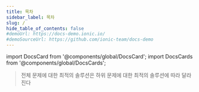 ```yaml
---
title: 목차
sidebar_label: 목차
slug: /
hide_table_of_contents: false
#demoUrl: https://docs-demo.ionic.io/
#demoSourceUrl: https://github.com/ionic-team/docs-demo
---
```


import DocsCard from '@components/global/DocsCard';
import DocsCards from '@components/global/DocsCards';

<head>
  <title>목차</title>
  <meta
    name="description"
    content="목차"
  />
   
  <link rel="canonical" href="https://velog.io/@csk917work" />
  <link rel="alternate" href="https://velog.io/@csk917work" hreflang="x-default" />
  <link rel="alternate" href="https://velog.io/@csk917work" hreflang="en" />
  <meta property="og:url" content="https://velog.io/@csk917work" /> 

</head>

> 전체 문제에 대한 최적의 솔루션은 하위 문제에 대한 최적의 솔루션에 따라 달라진다

<DocsCards>
  <DocsCard header="Introduction" href="/"  >
  </DocsCard>
  
  <DocsCard header="Module/Library" href="updating/7-0"  >
  </DocsCard>
 
  <DocsCard header="Debugging" href="updating/7-0"  >
  </DocsCard>
  
  <DocsCard header="Framework" href="updating/7-0"  >
  </DocsCard>
  
  <DocsCard header="Dev-Ops" href="updating/7-0"  >
  </DocsCard>

  <DocsCard header="Certificates" href="updating/7-0"  >
  </DocsCard>
</DocsCards>
 




<!--
Ionic is an open source UI toolkit for building performant, high-quality mobile apps using web technologies — HTML, CSS, and JavaScript — with integrations for popular frameworks like [Angular](angular/overview.md), [React](react.md), and [Vue](vue/overview.md).

Get started building by [installing Ionic](intro/cli.md) or following our [First App Tutorial](intro/next.md#build-your-first-app) to learn the main concepts.
-->

<intro-end />


<!--
<DocsCards>
  <DocsCard header="Installation Guide" href="/intro/cli" icon="/icons/guide-installation-icon.svg" hoverIcon="/icons/guide-installation-icon-hover.svg">
    <p>Step-by-step guides to setting up your system and installing the framework.</p>
  </DocsCard>

<DocsCard
  header="UI Components"
  href="/components"
  icon="/icons/guide-components-icon.svg"
  hoverIcon="/icons/guide-components-icon-hover.svg"
>
  <p>Dive into Ionic beautifully designed UI component library.</p>
</DocsCard>

<DocsCard
  header="Native Functionality"
  href="/native"
  icon="/icons/guide-native-icon.svg"
  hoverIcon="/icons/guide-native-icon-hover.svg"
>
  <p>Integrate native device plugins, like Bluetooth, Maps, HealthKit, and more.</p>
</DocsCard>

  <DocsCard header="Theming" href="/theming/basics" icon="/icons/guide-theming-icon.svg" hoverIcon="/icons/guide-theming-icon-hover.svg">
    <p>Learn to easily customize and modify your Ionic app's visual design to fit your brand.</p>
  </DocsCard>
</DocsCards>
-->

<!--
## Overview

Ionic focuses on the frontend UX and UI interaction of an app — UI controls, interactions, gestures, animations. It's easy to learn, and integrates with other libraries or frameworks, such as [Angular](angular/overview.md), [React](react.md), or [Vue](vue/overview.md). Alternatively, it can be used standalone without any frontend framework using a simple [script include](intro/cdn.md). If you’d like to learn more about Ionic before diving in, we <a href="https://youtu.be/p3AN3igqiRc" target="_blank">created a video</a> to walk you through the basics.
-->
